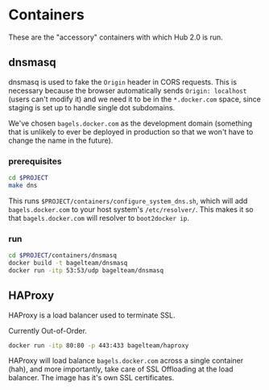 
# Containers

These are the "accessory" containers with which Hub 2.0 is run.

## dnsmasq

dnsmasq is used to fake the `Origin` header in CORS requests. This is
necessary because the browser automatically sends `Origin: localhost`
(users can't modify it) and we need it to be in the `*.docker.com`
space, since staging is set up to handle single dot subdomains.

We've chosen `bagels.docker.com` as the development domain (something
that is unlikely to ever be deployed in production so that we won't
have to change the name in the future).

### prerequisites

```bash
cd $PROJECT
make dns
```

This runs `$PROJECT/containers/configure_system_dns.sh`, which will
add `bagels.docker.com` to your host system's `/etc/resolver/`. This
makes it so that `bagels.docker.com` will resolver to `boot2docker ip`.

### run

```bash
cd $PROJECT/containers/dnsmasq
docker build -t bagelteam/dnsmasq
docker run -itp 53:53/udp bagelteam/dnsmasq
```

## HAProxy

HAProxy is a load balancer used to terminate SSL.

Currently Out-of-Order.

```bash
docker run -itp 80:80 -p 443:433 bagelteam/haproxy
```

HAProxy will load balance `bagels.docker.com` across a single
container (hah), and more importantly, take care of SSL Offloading at
the load balancer. The image has it's own SSL certificates.
